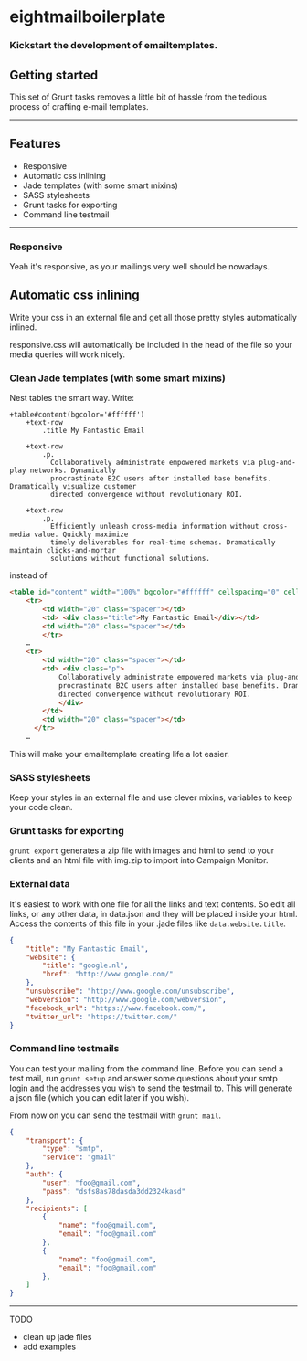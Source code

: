 # eightmailboilerplate
### Kickstart the development of emailtemplates.

## Getting started
This set of Grunt tasks removes a little bit of hassle from the tedious process of crafting e-mail templates.

---
## Features
* Responsive
* Automatic css inlining
* Jade templates (with some smart mixins)
* SASS stylesheets
* Grunt tasks for exporting
* Command line testmail

---

### Responsive
Yeah it's responsive, as your mailings very well should be nowadays.


## Automatic css inlining
Write your css in an external file and get all those pretty styles automatically inlined. 

responsive.css will automatically be included in the head of the file so your media queries will work nicely.

### Clean Jade templates (with some smart mixins)
Nest tables the smart way. Write:

```jade
+table#content(bgcolor='#ffffff')
    +text-row 
        .title My Fantastic Email

    +text-row 
        .p.
          Collaboratively administrate empowered markets via plug-and-play networks. Dynamically 
          procrastinate B2C users after installed base benefits. Dramatically visualize customer 
          directed convergence without revolutionary ROI.

    +text-row 
        .p.
          Efficiently unleash cross-media information without cross-media value. Quickly maximize 
          timely deliverables for real-time schemas. Dramatically maintain clicks-and-mortar 
          solutions without functional solutions.
```

instead of

```html
<table id="content" width="100%" bgcolor="#ffffff" cellspacing="0" cellpadding="0" border="0">
    <tr>
        <td width="20" class="spacer"></td>
        <td> <div class="title">My Fantastic Email</div></td>
        <td width="20" class="spacer"></td>
        </tr>
    …
    <tr>
        <td width="20" class="spacer"></td>
        <td> <div class="p">
            Collaboratively administrate empowered markets via plug-and-play networks. Dynamically 
            procrastinate B2C users after installed base benefits. Dramatically visualize customer 
            directed convergence without revolutionary ROI.
            </div>
        </td>
        <td width="20" class="spacer"></td>
      </tr>
    …
```

This will make your emailtemplate creating life a lot easier.

### SASS stylesheets
Keep your styles in an external file and use clever mixins, variables to keep your code clean.

### Grunt tasks for exporting
`grunt export` generates a zip file with images and html to send to your clients and an html file with img.zip to import into Campaign Monitor.

### External data
It's easiest to work with one file for all the links and text contents. So edit all links, or any other data, in data.json and they will be placed inside your html. Access the contents of this file in your .jade files like `data.website.title`.

```json
{
    "title": "My Fantastic Email",
    "website": {
        "title": "google.nl",
        "href": "http://www.google.com/"
    },
    "unsubscribe": "http://www.google.com/unsubscribe",
    "webversion": "http://www.google.com/webversion",
    "facebook_url": "https://www.facebook.com/",
    "twitter_url": "https://twitter.com/"
}
```

### Command line testmails
You can test your mailing from the command line. Before you can send a test mail, run `grunt setup` and answer some questions about your smtp login and the addresses you wish to send the testmail to. This will generate a json file (which you can edit later if you wish). 

From now on you can send the testmail with `grunt mail`. 

```json
{
    "transport": {
        "type": "smtp",
        "service": "gmail"
    },
    "auth": {
        "user": "foo@gmail.com",
        "pass": "dsfs8as78dasda3dd2324kasd"
    },
    "recipients": [
        {
            "name": "foo@gmail.com",
            "email": "foo@gmail.com"
        },
        {
            "name": "foo@gmail.com",
            "email": "foo@gmail.com"
        },
    ]
}
```




---

TODO
* clean up jade files
* add examples

